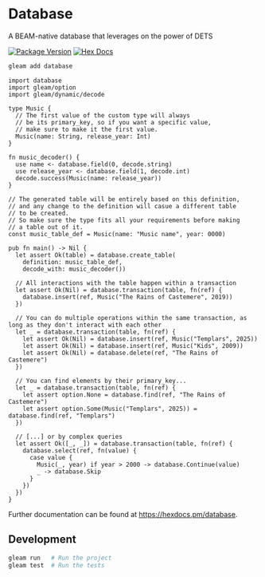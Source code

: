 # Database

A BEAM-native database that leverages on the power of DETS

[![Package Version](https://img.shields.io/hexpm/v/database)](https://hex.pm/packages/database)
[![Hex Docs](https://img.shields.io/badge/hex-docs-ffaff3)](https://hexdocs.pm/database/)

```sh
gleam add database
```
```gleam
import database
import gleam/option
import gleam/dynamic/decode

type Music {
  // The first value of the custom type will always
  // be its primary_key, so if you want a specific value,
  // make sure to make it the first value.
  Music(name: String, release_year: Int)
}

fn music_decoder() {
  use name <- database.field(0, decode.string)
  use release_year <- database.field(1, decode.int)
  decode.success(Music(name: release_year))
}

// The generated table will be entirely based on this definition,
// and any change to the definition will casue a different table
// to be created.
// So make sure the type fits all your requirements before making
// a table out of it.
const music_table_def = Music(name: "Music name", year: 0000)

pub fn main() -> Nil {
  let assert Ok(table) = database.create_table(
    definition: music_table_def, 
    decode_with: music_decoder())

  // All interactions with the table happen within a transaction
  let assert Ok(Nil) = database.transaction(table, fn(ref) {
    database.insert(ref, Music("The Rains of Castemere", 2019))
  })

  // You can do multiple operations within the same transaction, as long as they don't interact with each other
  let _ = database.transaction(table, fn(ref) {
    let assert Ok(Nil) = database.insert(ref, Music("Templars", 2025))
    let assert Ok(Nil) = database.insert(ref, Music("Kids", 2009))
    let assert Ok(Nil) = database.delete(ref, "The Rains of Castemere")
  })

  // You can find elements by their primary_key...
  let _ = database.transaction(table, fn(ref) {
    let assert option.None = database.find(ref, "The Rains of Castemere")
    let assert option.Some(Music("Templars", 2025)) = database.find(ref, "Templars")
  })

  // [...] or by complex queries
  let assert Ok([_, _]) = database.transaction(table, fn(ref) {
    database.select(ref, fn(value) {
      case value {
        Music(_, year) if year > 2000 -> database.Continue(value)
        _ -> database.Skip
      }
    })
  })
}
```

Further documentation can be found at <https://hexdocs.pm/database>.

## Development

```sh
gleam run   # Run the project
gleam test  # Run the tests
```
